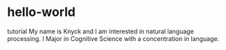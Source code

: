 # hello-world
tutorial
My name is Knyck and I am interested in natural language processing. I Major in Cognitive Science with a concentration in language.
